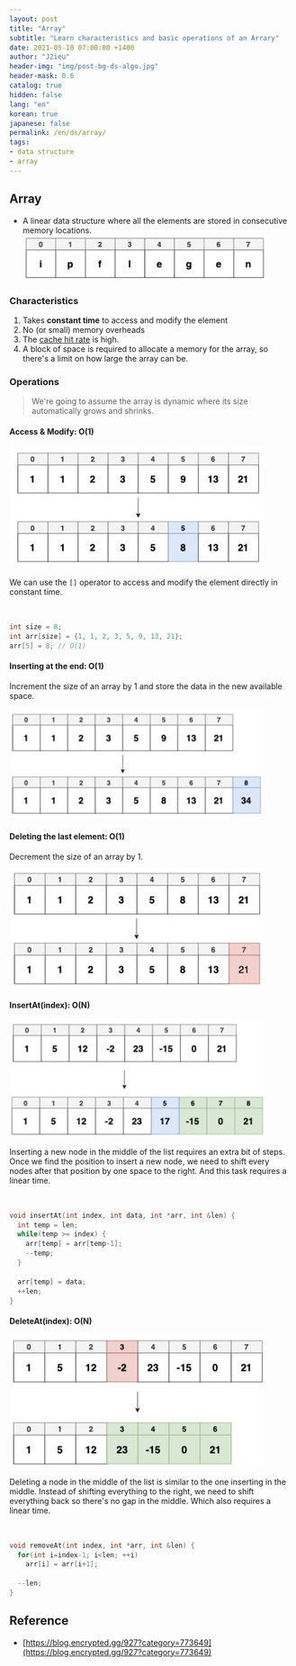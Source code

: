 ```yaml
---
layout: post
title: "Array"
subtitle: "Learn characteristics and basic operations of an Arrary"
date: 2021-05-10 07:00:00 +1400
author: "J2ieu"
header-img: "img/post-bg-ds-algo.jpg"
header-mask: 0.6
catalog: true
hidden: false
lang: "en"
korean: true
japanese: false
permalink: /en/ds/array/
tags:
- data structure
- array
---
```



## Array

- A linear data structure where all the elements are stored in consecutive memory locations.
![array](/img/in-post/ds-algo/array/array.png)


### Characteristics
1. Takes **constant time** to access and modify the element
2. No (or small) memory overheads
3. The [cache hit rate](https://www.cloudflare.com/learning/cdn/what-is-a-cache-hit-ratio/) is high.
4. A block of space is required to allocate a memory for the array, so there's a limit on how large the array can be.

### Operations
> We're going to assume the array is dynamic where its size automatically grows and shrinks.

<style>
img {max-width: 90% !important;}
</style>

#### Access & Modify: O(1)
![array access/modify](/img/in-post/ds-algo/array/array-access-modify.png)

We can use the `[]` operator to access and modify the element directly in constant time.

<br />

```cpp
int size = 8;
int arr[size] = {1, 1, 2, 3, 5, 9, 13, 21};
arr[5] = 8; // O(1)
```

#### Inserting at the end: O(1)
Increment the size of an array by 1 and store the data in the new available space.

![array pushback](/img/in-post/ds-algo/array/array-pushback.png)

#### Deleting the last element: O(1)

Decrement the size of an array by 1.

![array pop back](/img/in-post/ds-algo/array/array-popback.png)

#### InsertAt(index): O(N) 
![array insert at](/img/in-post/ds-algo/array/array-insertat.png)

Inserting a new node in the middle of the list requires an extra bit of steps.
Once we find the position to insert a new node, we need to shift every nodes after that position by one space to the right.
And this task requires a linear time. 

<br />

```cpp
void insertAt(int index, int data, int *arr, int &len) {
  int temp = len; 
  while(temp >= index) {
    arr[temp] = arr[temp-1];
    --temp;
  }

  arr[temp] = data;
  ++len;
}
```

#### DeleteAt(index): O(N)
![array delete at](/img/in-post/ds-algo/array/array-deleteat.png)

Deleting a node in the middle of the list is similar to the one inserting in the middle. 
Instead of shifting everything to the right, we need to shift everything back so there's no gap in the middle.
Which also requires a linear time.

<br />

```cpp
void removeAt(int index, int *arr, int &len) {
  for(int i=index-1; i<len; ++i) 
    arr[i] = arr[i+1];

  --len;
}
```

## Reference
- [https://blog.encrypted.gg/927?category=773649](https://blog.encrypted.gg/927?category=773649)